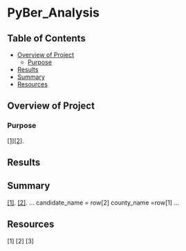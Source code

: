 # PyBer_Analysis

## Table of Contents
- [Overview of Project](#OverviewProject)
  * [Purpose](#purpose)
- [Results](#Results)
- [Summary](#Summary)
- [Resources](#Resources)
## <a name="OverviewProject"></a>Overview of Project
### <a name="purpose"></a>Purpose
[[1]](#1)[[2]](#2).
## <a name="Results"></a>Results
## <a name="Summary"></a> Summary
[[1]](#1).
 [[2]](#2).
...
        candidate_name = row[2]
        county_name =row[1]
...
## <a name="Resources"></a>Resources
<a name="1">[1]</a> []()
<a name="2">[2]</a> []()
<a name="3">[3]</a> []()
